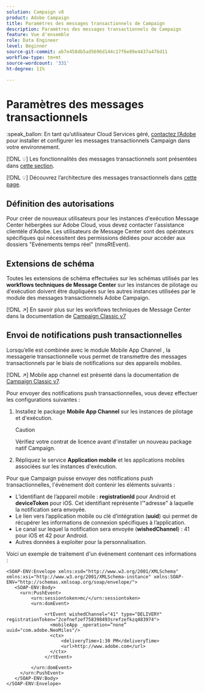 ```yaml
---
solution: Campaign v8
product: Adobe Campaign
title: Paramètres des messages transactionnels de Campaign
description: Paramètres des messages transactionnels de Campaign
feature: Vue d'ensemble
role: Data Engineer
level: Beginner
source-git-commit: ab7e458db5ad5696d144c17f6e89e4437a476d11
workflow-type: tm+mt
source-wordcount: '331'
ht-degree: 11%

---
```


# Paramètres des messages transactionnels

:speak_ballon: En tant qu’utilisateur Cloud Services géré, [contactez l’Adobe](../start/campaign-faq.md#support) pour installer et configurer les messages transactionnels Campaign dans votre environnement.

[!DNL :bulb:] Les fonctionnalités des messages transactionnels sont présentées dans  [cette section](../send/transactional.md).

[!DNL :bulb:] Découvrez l’architecture des messages transactionnels dans  [cette page](../dev/architecture.md).

## Définition des autorisations

Pour créer de nouveaux utilisateurs pour les instances d&#39;exécution Message Center hébergées sur Adobe Cloud, vous devez contacter l&#39;assistance clientèle d&#39;Adobe. Les utilisateurs de Message Center sont des opérateurs spécifiques qui nécessitent des permissions dédiées pour accéder aux dossiers &quot;Evénements temps réel&quot; (nmsRtEvent).

## Extensions de schéma

Toutes les extensions de schéma effectuées sur les schémas utilisés par les **workflows techniques de Message Center** sur les instances de pilotage ou d&#39;exécution doivent être dupliquées sur les autres instances utilisées par le module des messages transactionnels Adobe Campaign.

[!DNL :arrow_upper_right:] En savoir plus sur les workflows techniques de Message Center dans la documentation de  [Campaign Classic v7](https://experienceleague.adobe.com/docs/campaign-classic/using/transactional-messaging/instance-configuration/technical-workflows.html?lang=en#control-instance-workflows)

## Envoi de notifications push transactionnelles

Lorsqu’elle est combinée avec le module Mobile App Channel , la messagerie transactionnelle vous permet de transmettre des messages transactionnels par le biais de notifications sur des appareils mobiles.

[!DNL :arrow_upper_right:] Mobile app channel est présenté dans la documentation de  [Campaign Classic v7](https://experienceleague.adobe.com/docs/campaign-classic/using/sending-messages/sending-push-notifications/about-mobile-app-channel.html?lang=en#sending-messages).

Pour envoyer des notifications push transactionnelles, vous devez effectuer les configurations suivantes :

1. Installez le package **Mobile App Channel** sur les instances de pilotage et d&#39;exécution.

   >[!CAUTION]
   >
   >Vérifiez votre contrat de licence avant d&#39;installer un nouveau package natif Campaign.

1. Répliquez le service **Application mobile** et les applications mobiles associées sur les instances d&#39;exécution.

Pour que Campaign puisse envoyer des notifications push transactionnelles, l&#39;événement doit contenir les éléments suivants :

* L’identifiant de l’appareil mobile : **registrationId** pour Android et **deviceToken** pour iOS. Cet identifiant représente l’&quot;adresse&quot; à laquelle la notification sera envoyée.
* Le lien vers l’application mobile ou clé d’intégration (**uuid**) qui permet de récupérer les informations de connexion spécifiques à l’application.
* Le canal sur lequel la notification sera envoyée (**wishedChannel**) : 41 pour iOS et 42 pour Android.
* Autres données à exploiter pour la personnalisation.

Voici un exemple de traitement d&#39;un événement contenant ces informations :

```
<SOAP-ENV:Envelope xmlns:xsd="http://www.w3.org/2001/XMLSchema" xmlns:xsi="http://www.w3.org/2001/XMLSchema-instance" xmlns:SOAP-ENV="http://schemas.xmlsoap.org/soap/envelope/">
   <SOAP-ENV:Body>
     <urn:PushEvent>
         <urn:sessiontoken>mc/</urn:sessiontoken>
         <urn:domEvent>

              <rtEvent wishedChannel="41" type="DELIVERY" registrationToken="2cefnefzef758398493srefzefkzq483974">
                <mobileApp _operation=”none” uuid="com.adobe.NeoMiles"/>
                <ctx>
                    <deliveryTime>1:30 PM</deliveryTime>
                    <url>http://www.adobe.com</url>
                </ctx>
              </rtEvent>

         </urn:domEvent>
     </urn:PushEvent>           
   </SOAP-ENV:Body>
</SOAP-ENV:Envelope>
```


